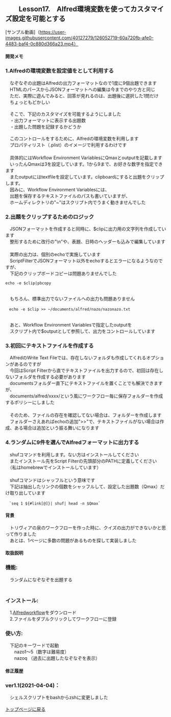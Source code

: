 ## 　　Lesson17.　Alfred環境変数を使ってカスタマイズ設定を可能とする  
[サンプル動画]（https://user-images.githubusercontent.com/40127279/126052719-60a720fb-afe0-4483-baf4-0c880d366a23.mp4）
#### 開発メモ
### 1.Alfredの環境変数を設定値をとして利用する
　なぞなぞの出題はAlfredの出力フォーマットなので1度に9個出題できます
<br>　HTMLのパースからJSONフォーマットへの編集は今までのやり方と同じ
<br>　ただ、実際に遊んでみると、回答が見れるのは、出題後に選択した1問だけ
<br>　ちょっともどかしい
<br>
<br>　そこで、下記のカスタマイズを可能するようにしました
<br>　・出力フォーマットに表示する出題数
<br>　・出題した問題を記録するかどうか
<br>
<br>　このコントロールをするために、Alfredの環境変数を利用します
<br>　プロパティリスト（.plist）のイメージで利用するわけです
<br>　
<br>　具体的にはWorkflow Environment VariablesにQmaxとoutputを記載します
<br>　いったんQmaxは3を設定しています。1から9まで、お好きな数字を指定できます
<br>　またoutputにはtextfileを設定しています。clipboardにすると出題をクリップします。
<br>　因みに、Workflow Environment Variablesには、
<br>　出題を保存するテキストファイルのパスも書いていますが、
<br>　ホームディレクトリの"~"はスクリプト内でうまく動きませんでした
### 2.出題をクリップするためのロジック
　JSONフォーマットを作成すると同時に、$clipに出力用の文字列を作成しています
<br>　整形するために改行の"\n"や、表題、日時のヘッダーも込みで編集しています
<br>　
<br>　実際の出力は、個別のechoで実施しています
<br>　ScriptFilterでJSONフォーマット以外をechoするとエラーになるようなのですが、
<br>　下記のクリップボードコピーは問題ありませんでした
```
echo -e $clip|pbcopy
```
<br>　もちろん、標準出力でないファイルへの出力も問題ありません
```
　echo -e $clip >> ~/documents/alfred/nazo/nazonazo.txt
```
<br>　あと、Workflow Environment Variablesで指定したoutputを
<br>　スクリプト内で$outputとして参照して、出力をコントロールしています
### 3.初回にテキストファイルを作成する
　AlfredのWrite Text Fileでは、存在しないフォルダも作成してくれるオプションがあるのですが
<br>　今回はScript Filterから直でテキストファイルを出力するので、初回は存在しないフォルダを作成する必要があります
<br>　documentsフォルダー直下にテキストファイルを置くことでも解決できますが、
<br>　documents/alfred/xxxx/という風にワークフロー毎に保存フォルダーを作成するポリシーにしました
<br>　
<br>　そのため、ファイルの存在を確認してない場合は、フォルダーを作成します
<br>　フォルダーさえあればechoの追加">>"で、テキストファイルがない場合は作成、ある場合は追加という振る舞いになります
### 4.ランダムに9件を選んでAlfredフォーマットに出力する
　shufコマンドを利用します。ない方はインストールしてください
<br>　またインストール先をScript Filterの先頭部分のPATHに定義してください
<br>　（私はhomebrewでインストールしています）
<br>　
<br>　shufコマンドはシャッフルという意味です
<br>　下記は抽出したリンクの個数をシャッフルして、設定した出題数（Qmax）だけ取り出しています
```
　`seq 1 ${#link[@]}| shuf| head -n $Qmax`
```
#### 背景
　トリヴィアの泉のワークフローを作った時に、クイズの出力ができないかと思って作りました
<br>　あとは、1ページに多数の問題があるものを探して実装しました
#### 取扱説明
### 機能:
　ランダムになぞなぞを出題する
<br>　
### インストール:
　1.[Alfredworkflow](https://github.com/KitanoTamotsu/nazonazo/releases/download/1.1/nazonazo.alfredworkflow)をダウンロード 
<br>　2.ファイルをダブルクリックしてワークフローに登録
### 使い方:
　下記のキーワードで起動
<br>　　nazo1〜5（数字は難易度）
<br>　　nazoq （過去に出題したなぞなぞを表示）
#### 修正履歴
### ver1.1(2021-04-04)：
　シェルスクリプトをbashからzshに変更しました
<br>
<br>
[トップページに戻る](https://kitanotamotsu.github.io/)

